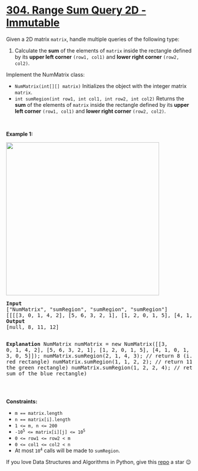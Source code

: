 # [304. Range Sum Query 2D - Immutable][title]

<p>Given a 2D matrix <code>matrix</code>, handle multiple queries of the following type:</p>
<ol>
<li>Calculate the <strong>sum</strong> of the elements of <code>matrix</code> inside the rectangle defined by its <strong>upper left corner</strong> <code>(row1, col1)</code> and <strong>lower right corner</strong> <code>(row2, col2)</code>.</li>
</ol>
<p>Implement the NumMatrix class:</p>
<ul>
<li><code>NumMatrix(int[][] matrix)</code> Initializes the object with the integer matrix <code>matrix</code>.</li>
<li><code>int sumRegion(int row1, int col1, int row2, int col2)</code> Returns the <strong>sum</strong> of the elements of <code>matrix</code> inside the rectangle defined by its <strong>upper left corner</strong> <code>(row1, col1)</code> and <strong>lower right corner</strong> <code>(row2, col2)</code>.</li>
</ul>
<p> </p>
<p><strong>Example 1:</strong></p>
<img alt="" src="https://assets.leetcode.com/uploads/2021/03/14/sum-grid.jpg" style="width: 415px; height: 415px;"/>
<pre><strong>Input</strong>
["NumMatrix", "sumRegion", "sumRegion", "sumRegion"]
[[[[3, 0, 1, 4, 2], [5, 6, 3, 2, 1], [1, 2, 0, 1, 5], [4, 1, 0, 1, 7], [1, 0, 3, 0, 5]]], [2, 1, 4, 3], [1, 1, 2, 2], [1, 2, 2, 4]]
<strong>Output</strong>
[null, 8, 11, 12]

<strong>Explanation</strong>
NumMatrix numMatrix = new NumMatrix([[3, 0, 1, 4, 2], [5, 6, 3, 2, 1], [1, 2, 0, 1, 5], [4, 1, 0, 1, 7], [1, 0, 3, 0, 5]]);
numMatrix.sumRegion(2, 1, 4, 3); // return 8 (i.e sum of the red rectangle)
numMatrix.sumRegion(1, 1, 2, 2); // return 11 (i.e sum of the green rectangle)
numMatrix.sumRegion(1, 2, 2, 4); // return 12 (i.e sum of the blue rectangle)
</pre>
<p> </p>
<p><strong>Constraints:</strong></p>
<ul>
<li><code>m == matrix.length</code></li>
<li><code>n == matrix[i].length</code></li>
<li><code>1 &lt;= m, n &lt;= 200</code></li>
<li><code>-10<sup>5</sup> &lt;= matrix[i][j] &lt;= 10<sup>5</sup></code></li>
<li><code>0 &lt;= row1 &lt;= row2 &lt; m</code></li>
<li><code>0 &lt;= col1 &lt;= col2 &lt; n</code></li>
<li>At most <code>10<sup>4</sup></code> calls will be made to <code>sumRegion</code>.</li>
</ul>


If you love Data Structures and Algorithms in Python, give this [repo][me] a star :wink:

[title]: https://leetcode.com/problems/range-sum-query-2d-immutable
[me]: https://github.com/bumblebee211196/awesome-python-leetcode